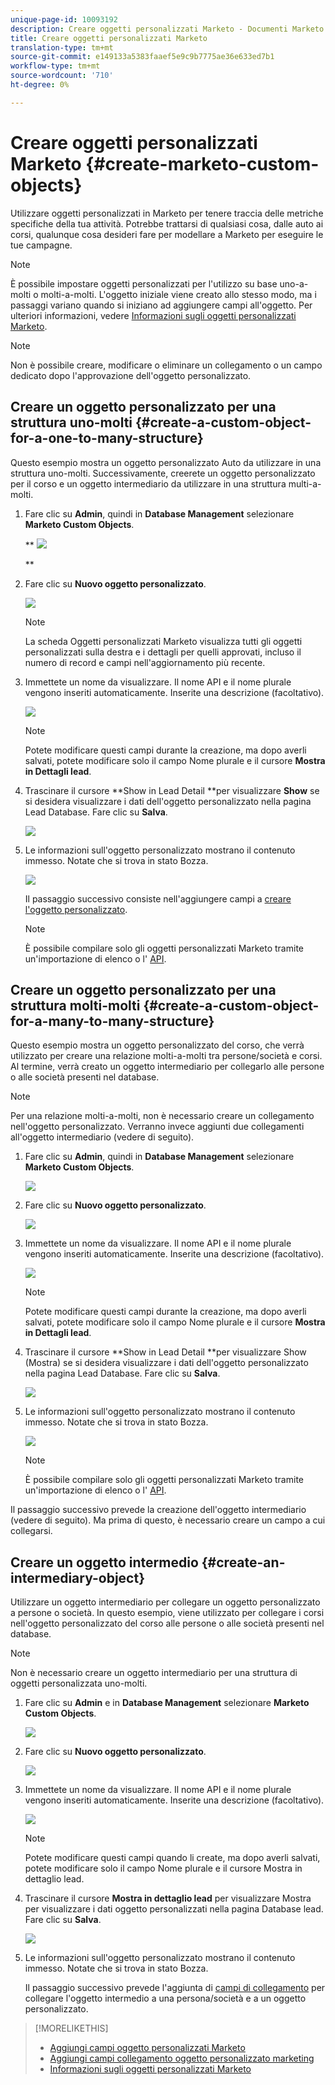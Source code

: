 ```yaml
---
unique-page-id: 10093192
description: Creare oggetti personalizzati Marketo - Documenti Marketo - Documentazione del prodotto
title: Creare oggetti personalizzati Marketo
translation-type: tm+mt
source-git-commit: e149133a5383faaef5e9c9b7775ae36e633ed7b1
workflow-type: tm+mt
source-wordcount: '710'
ht-degree: 0%

---
```



# Creare oggetti personalizzati Marketo {#create-marketo-custom-objects}

Utilizzare oggetti personalizzati in Marketo per tenere traccia delle metriche specifiche della tua attività. Potrebbe trattarsi di qualsiasi cosa, dalle auto ai corsi, qualunque cosa desideri fare per modellare a Marketo per eseguire le tue campagne.

>[!NOTE]
>
>È possibile impostare oggetti personalizzati per l&#39;utilizzo su base uno-a-molti o molti-a-molti. L&#39;oggetto iniziale viene creato allo stesso modo, ma i passaggi variano quando si iniziano ad aggiungere campi all&#39;oggetto. Per ulteriori informazioni, vedere [Informazioni sugli oggetti personalizzati Marketo](understanding-marketo-custom-objects.md).

>[!NOTE]
>
>Non è possibile creare, modificare o eliminare un collegamento o un campo dedicato dopo l&#39;approvazione dell&#39;oggetto personalizzato.

## Creare un oggetto personalizzato per una struttura uno-molti {#create-a-custom-object-for-a-one-to-many-structure}

Questo esempio mostra un oggetto personalizzato Auto da utilizzare in una struttura uno-molti. Successivamente, creerete un oggetto personalizzato per il corso e un oggetto intermediario da utilizzare in una struttura multi-a-molti.

1. Fare clic su **Admin**, quindi in **Database Management** selezionare **Marketo Custom Objects**.

   ** ![](assets/image2016-1-18-13-3a12-3a19.png)

   **

1. Fare clic su **Nuovo oggetto personalizzato**.

   ![](assets/image2016-5-18-16-3a28-3a4.png)

   >[!NOTE]
   >
   >La scheda Oggetti personalizzati Marketo visualizza tutti gli oggetti personalizzati sulla destra e i dettagli per quelli approvati, incluso il numero di record e campi nell&#39;aggiornamento più recente.

1. Immettete un nome da visualizzare. Il nome API e il nome plurale vengono inseriti automaticamente. Inserite una descrizione (facoltativo).

   ![](assets/image2015-9-15-16-3a29-3a17.png)

   >[!NOTE]
   >
   >Potete modificare questi campi durante la creazione, ma dopo averli salvati, potete modificare solo il campo Nome plurale e il cursore **Mostra in Dettagli lead**.

1. Trascinare il cursore **Show in Lead Detail **per visualizzare **Show** se si desidera visualizzare i dati dell&#39;oggetto personalizzato nella pagina Lead Database. Fare clic su **Salva**.

   ![](assets/image2015-9-15-16-3a32-3a2.png)

1. Le informazioni sull&#39;oggetto personalizzato mostrano il contenuto immesso. Notate che si trova in stato Bozza.

   ![](assets/image2015-9-15-16-3a38-3a22.png)

   Il passaggio successivo consiste nell&#39;aggiungere campi a [creare l&#39;oggetto personalizzato](add-marketo-custom-object-fields.md).

   >[!NOTE]
   >
   >È possibile compilare solo gli oggetti personalizzati Marketo tramite un&#39;importazione di elenco o l&#39; [API](http://developers.marketo.com/documentation/rest/).

## Creare un oggetto personalizzato per una struttura molti-molti {#create-a-custom-object-for-a-many-to-many-structure}

Questo esempio mostra un oggetto personalizzato del corso, che verrà utilizzato per creare una relazione molti-a-molti tra persone/società e corsi. Al termine, verrà creato un oggetto intermediario per collegarlo alle persone o alle società presenti nel database.

>[!NOTE]
>
>Per una relazione molti-a-molti, non è necessario creare un collegamento nell&#39;oggetto personalizzato. Verranno invece aggiunti due collegamenti all&#39;oggetto intermediario (vedere di seguito).

1. Fare clic su **Admin**, quindi in **Database Management** selezionare **Marketo Custom Objects**.

   ![](assets/image2016-1-18-13-3a16-3a25.png)

1. Fare clic su **Nuovo oggetto personalizzato**.

   ![](assets/image2016-5-18-16-3a32-3a42.png)

1. Immettete un nome da visualizzare. Il nome API e il nome plurale vengono inseriti automaticamente. Inserite una descrizione (facoltativo).

   ![](assets/image2016-1-14-13-3a38-3a46.png)

   >[!NOTE]
   >
   >Potete modificare questi campi durante la creazione, ma dopo averli salvati, potete modificare solo il campo Nome plurale e il cursore **Mostra in Dettagli lead**.

1. Trascinare il cursore **Show in Lead Detail **per visualizzare Show (Mostra) se si desidera visualizzare i dati dell&#39;oggetto personalizzato nella pagina Lead Database. Fare clic su **Salva**.

   ![](assets/image2016-1-14-13-3a42-3a56.png)

1. Le informazioni sull&#39;oggetto personalizzato mostrano il contenuto immesso. Notate che si trova in stato Bozza.

   ![](assets/image2016-1-18-8-3a38-3a58.png)

   >[!NOTE]
   >
   >È possibile compilare solo gli oggetti personalizzati Marketo tramite un&#39;importazione di elenco o l&#39; [API](http://developers.marketo.com/documentation/rest/).

Il passaggio successivo prevede la creazione dell&#39;oggetto intermediario (vedere di seguito). Ma prima di questo, è necessario creare un campo a cui collegarsi.

## Creare un oggetto intermedio {#create-an-intermediary-object}

Utilizzare un oggetto intermediario per collegare un oggetto personalizzato a persone o società. In questo esempio, viene utilizzato per collegare i corsi nell&#39;oggetto personalizzato del corso alle persone o alle società presenti nel database.

>[!NOTE]
>
>Non è necessario creare un oggetto intermediario per una struttura di oggetti personalizzata uno-molti.

1. Fare clic su **Admin** e in **Database Management** selezionare **Marketo Custom Objects**.

   ![](assets/image2016-1-18-13-3a17-3a40.png)

1. Fare clic su **Nuovo oggetto personalizzato**.

   ![](assets/image2016-5-18-16-3a33-3a16.png)

1. Immettete un nome da visualizzare. Il nome API e il nome plurale vengono inseriti automaticamente. Inserite una descrizione (facoltativo).

   ![](assets/image2016-1-14-14-3a10-3a44.png)

   >[!NOTE]
   >
   >Potete modificare questi campi quando li create, ma dopo averli salvati, potete modificare solo il campo Nome plurale e il cursore Mostra in dettaglio lead.

1. Trascinare il cursore **Mostra in dettaglio lead** per visualizzare Mostra per visualizzare i dati oggetto personalizzati nella pagina Database lead. Fare clic su **Salva**.

   ![](assets/image2016-1-14-14-3a12-3a49.png)

1. Le informazioni sull&#39;oggetto personalizzato mostrano il contenuto immesso. Notate che si trova in stato Bozza.

   Il passaggio successivo prevede l&#39;aggiunta di [campi di collegamento](add-marketo-custom-object-link-fields.md) per collegare l&#39;oggetto intermedio a una persona/società e a un oggetto personalizzato.

>[!MORELIKETHIS]
>
>* [Aggiungi campi oggetto personalizzati Marketo](add-marketo-custom-object-fields.md)
>* [Aggiungi campi collegamento oggetto personalizzato marketing](add-marketo-custom-object-link-fields.md)
>* [Informazioni sugli oggetti personalizzati Marketo](understanding-marketo-custom-objects.md)

>



